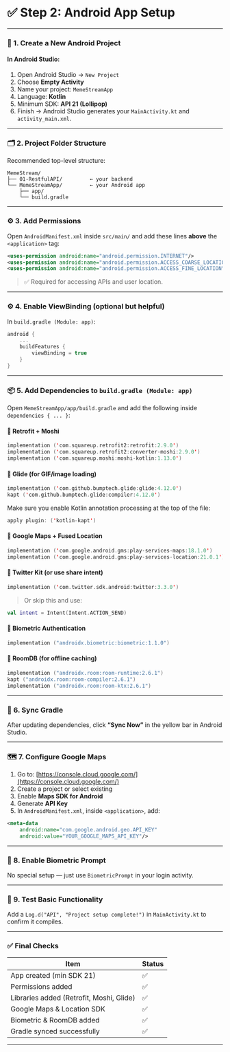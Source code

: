 # ✅ Step 2: Android App Setup 

---

### 🧱 1. **Create a New Android Project**

#### In Android Studio:

1. Open Android Studio → `New Project`
2. Choose **Empty Activity**
3. Name your project: `MemeStreamApp`
4. Language: **Kotlin**
5. Minimum SDK: **API 21 (Lollipop)**
6. Finish → Android Studio generates your `MainActivity.kt` and `activity_main.xml`.

---

### 🗂️ 2. **Project Folder Structure**

Recommended top-level structure:

```
MemeStream/
├── 01-RestfulAPI/         ← your backend
└── MemeStreamApp/         ← your Android app
    ├── app/
    └── build.gradle
```

---

### ⚙️ 3. **Add Permissions**

Open `AndroidManifest.xml` inside `src/main/` and add these lines **above** the `<application>` tag:

```xml
<uses-permission android:name="android.permission.INTERNET"/>
<uses-permission android:name="android.permission.ACCESS_COARSE_LOCATION"/>
<uses-permission android:name="android.permission.ACCESS_FINE_LOCATION"/>
```

> ✅ Required for accessing APIs and user location.

---

### ⚙️ 4. **Enable ViewBinding (optional but helpful)**

In `build.gradle (Module: app)`:

```kotlin
android {
    ...
    buildFeatures {
        viewBinding = true
    }
}
```

---

### 📦 5. **Add Dependencies to `build.gradle (Module: app)`**

Open `MemeStreamApp/app/build.gradle` and add the following inside `dependencies { ... }`:

#### 🔹 Retrofit + Moshi

```kotlin
implementation ('com.squareup.retrofit2:retrofit:2.9.0')
implementation ('com.squareup.retrofit2:converter-moshi:2.9.0')
implementation ('com.squareup.moshi:moshi-kotlin:1.13.0')
```

#### 🔹 Glide (for GIF/image loading)

```kotlin
implementation ('com.github.bumptech.glide:glide:4.12.0')
kapt ('com.github.bumptech.glide:compiler:4.12.0')
```

Make sure you enable Kotlin annotation processing at the top of the file:

```kotlin
apply plugin: ('kotlin-kapt')
```

#### 🔹 Google Maps + Fused Location

```kotlin
implementation ('com.google.android.gms:play-services-maps:18.1.0')
implementation ('com.google.android.gms:play-services-location:21.0.1')
```

#### 🔹 Twitter Kit (or use share intent)

```kotlin
implementation ('com.twitter.sdk.android:twitter:3.3.0')
```

> Or skip this and use:

```kotlin
val intent = Intent(Intent.ACTION_SEND)
```

#### 🔹 Biometric Authentication

```kotlin
implementation ("androidx.biometric:biometric:1.1.0")
```

#### 🔹 RoomDB (for offline caching)

```kotlin
implementation ("androidx.room:room-runtime:2.6.1")
kapt ("androidx.room:room-compiler:2.6.1")
implementation ("androidx.room:room-ktx:2.6.1")
```

---

### 🔄 6. **Sync Gradle**

After updating dependencies, click **“Sync Now”** in the yellow bar in Android Studio.

---

### 🗺️ 7. **Configure Google Maps**

1. Go to: [https://console.cloud.google.com/](https://console.cloud.google.com/)
2. Create a project or select existing
3. Enable **Maps SDK for Android**
4. Generate **API Key**
5. In `AndroidManifest.xml`, inside `<application>`, add:

```xml
<meta-data
    android:name="com.google.android.geo.API_KEY"
    android:value="YOUR_GOOGLE_MAPS_API_KEY"/>
```

---

### 🔐 8. **Enable Biometric Prompt**

No special setup — just use `BiometricPrompt` in your login activity.

---

### 🧪 9. **Test Basic Functionality**

Add a `Log.d("API", "Project setup complete!")` in `MainActivity.kt` to confirm it compiles.

---

### ✅ Final Checks

| Item                                     | Status |
| ---------------------------------------- | ------ |
| App created (min SDK 21)                 | ✅      |
| Permissions added                        | ✅      |
| Libraries added (Retrofit, Moshi, Glide) | ✅      |
| Google Maps & Location SDK               | ✅      |
| Biometric & RoomDB added                 | ✅      |
| Gradle synced successfully               | ✅      |

---
